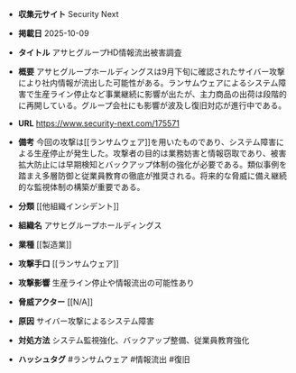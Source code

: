- **収集元サイト**
Security Next

- **掲載日**
2025-10-09

- **タイトル**
アサヒグループHD情報流出被害調査

- **概要**
アサヒグループホールディングスは9月下旬に確認されたサイバー攻撃により社内情報が流出した可能性がある。ランサムウェアによるシステム障害で生産ライン停止など事業継続に影響が出たが、主力商品の出荷は段階的に再開している。グループ会社にも影響が波及し復旧対応が進行中である。

- **URL**
https://www.security-next.com/175571

- **備考**
今回の攻撃は[[ランサムウェア]]を用いたものであり、システム障害による生産停止が発生した。攻撃者の目的は業務妨害と情報窃取であり、被害拡大防止には早期検知とバックアップ体制の強化が必要である。類似事例を踏まえ多層防御と従業員教育の徹底が推奨される。将来的な脅威に備え継続的な監視体制の構築が重要である。

- **分類**
[[他組織インシデント]]

- **組織名**
アサヒグループホールディングス

- **業種**
[[製造業]]

- **攻撃手口**
[[ランサムウェア]]

- **攻撃影響**
生産ライン停止や情報流出の可能性あり

- **脅威アクター**
[[N/A]]

- **原因**
サイバー攻撃によるシステム障害

- **対処方法**
システム監視強化、バックアップ整備、従業員教育強化

- **ハッシュタグ**
#ランサムウェア #情報流出 #復旧
